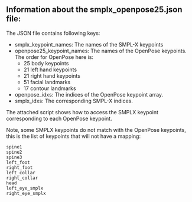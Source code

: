 Information about the smplx_openpose25.json file:
-------------------------------------------------

The JSON file contains following keys:

- smplx_keypoint_names: The names of the SMPL-X keypoints
- openpose25_keypoint_names: The names of the OpenPose keypoints. The order for OpenPose here is:
    - 25 body keypoints
    - 21 left hand keypoints
    - 21 right hand keypoints
    - 51 facial landmarks
    - 17 contour landmarks
- openpose_idxs: The indices of the OpenPose keypoint array. 
- smplx_idxs: The corresponding SMPL-X indices.

The attached script shows how to access the SMPLX keypoint corresponding to each OpenPose keypoint.

Note, some SMPLX keypoints do not match with the OpenPose keypoints, this is the list of keypoints that will not have a mapping:

    spine1
    spine2
    spine3
    left_foot
    right_foot
    left_collar
    right_collar
    head
    left_eye_smplx
    right_eye_smplx